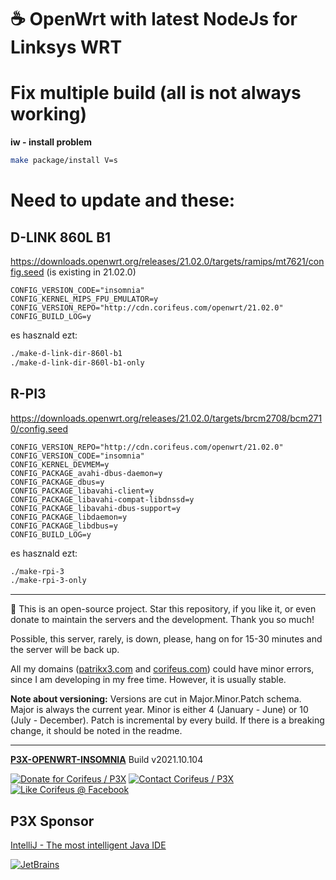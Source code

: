 [//]: #@corifeus-header

# ☕ OpenWrt with latest NodeJs for Linksys WRT

                        
[//]: #@corifeus-header:end
# Fix multiple build (all is not always working)

**iw - install problem**

```bash
make package/install V=s
```

# Need to update and these:

## D-LINK 860L B1
https://downloads.openwrt.org/releases/21.02.0/targets/ramips/mt7621/config.seed (is existing in 21.02.0)

```text
CONFIG_VERSION_CODE="insomnia"
CONFIG_KERNEL_MIPS_FPU_EMULATOR=y
CONFIG_VERSION_REPO="http://cdn.corifeus.com/openwrt/21.02.0"
CONFIG_BUILD_LOG=y
```

es hasznald ezt:
```bash
./make-d-link-dir-860l-b1
./make-d-link-dir-860l-b1-only
```

## R-PI3
https://downloads.openwrt.org/releases/21.02.0/targets/brcm2708/bcm2710/config.seed

```text
CONFIG_VERSION_REPO="http://cdn.corifeus.com/openwrt/21.02.0"
CONFIG_VERSION_CODE="insomnia"
CONFIG_KERNEL_DEVMEM=y
CONFIG_PACKAGE_avahi-dbus-daemon=y
CONFIG_PACKAGE_dbus=y
CONFIG_PACKAGE_libavahi-client=y
CONFIG_PACKAGE_libavahi-compat-libdnssd=y
CONFIG_PACKAGE_libavahi-dbus-support=y
CONFIG_PACKAGE_libdaemon=y
CONFIG_PACKAGE_libdbus=y
CONFIG_BUILD_LOG=y
```

es hasznald ezt:
```bash
./make-rpi-3
./make-rpi-3-only
```

[//]: #@corifeus-footer

---

🙏 This is an open-source project. Star this repository, if you like it, or even donate to maintain the servers and the development. Thank you so much!

Possible, this server, rarely, is down, please, hang on for 15-30 minutes and the server will be back up.

All my domains ([patrikx3.com](https://patrikx3.com) and [corifeus.com](https://corifeus.com)) could have minor errors, since I am developing in my free time. However, it is usually stable.

**Note about versioning:** Versions are cut in Major.Minor.Patch schema. Major is always the current year. Minor is either 4 (January - June) or 10 (July - December). Patch is incremental by every build. If there is a breaking change, it should be noted in the readme.


---

[**P3X-OPENWRT-INSOMNIA**](https://corifeus.com/openwrt-insomnia) Build v2021.10.104

[![Donate for Corifeus / P3X](https://img.shields.io/badge/Donate-Corifeus-003087.svg)](https://www.paypal.com/cgi-bin/webscr?cmd=_s-xclick&hosted_button_id=QZVM4V6HVZJW6)  [![Contact Corifeus / P3X](https://img.shields.io/badge/Contact-P3X-ff9900.svg)](https://www.patrikx3.com/en/front/contact) [![Like Corifeus @ Facebook](https://img.shields.io/badge/LIKE-Corifeus-3b5998.svg)](https://www.facebook.com/corifeus.software)


## P3X Sponsor

[IntelliJ - The most intelligent Java IDE](https://www.jetbrains.com/?from=patrikx3)

[![JetBrains](https://cdn.corifeus.com/assets/svg/jetbrains-logo.svg)](https://www.jetbrains.com/?from=patrikx3)




[//]: #@corifeus-footer:end
